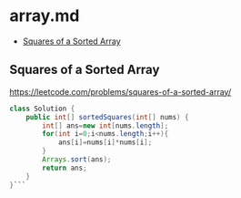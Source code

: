 # array.md

+ [Squares of a Sorted Array](#squares-of-a-sorted-array)

## Squares of a Sorted Array

https://leetcode.com/problems/squares-of-a-sorted-array/

``` java
class Solution {
    public int[] sortedSquares(int[] nums) {
        int[] ans=new int[nums.length];
        for(int i=0;i<nums.length;i++){
            ans[i]=nums[i]*nums[i];
        }
        Arrays.sort(ans);
        return ans;
    }
}```